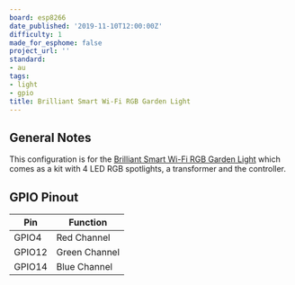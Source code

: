 ```yaml
---
board: esp8266
date_published: '2019-11-10T12:00:00Z'
difficulty: 1
made_for_esphome: false
project_url: ''
standard:
- au
tags:
- light
- gpio
title: Brilliant Smart Wi-Fi RGB Garden Light
---
```


## General Notes

This configuration is for the [Brilliant Smart Wi-Fi RGB Garden Light](https://www.brilliantsmart.com.au/smart-products/garden/smart-garden-kit/)
which comes as a kit with 4 LED RGB spotlights, a transformer and the controller.

## GPIO Pinout

| Pin    | Function      |
| ------ | ------------- |
| GPIO4  | Red Channel   |
| GPIO12 | Green Channel |
| GPIO14 | Blue Channel  |